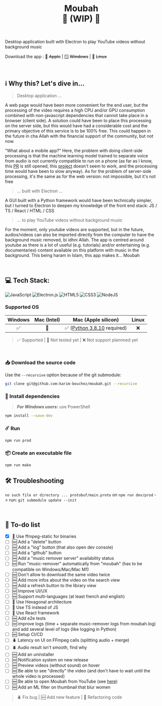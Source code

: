 <h1 align="center">
    Moubah</br>
    🚧 (WIP) 🚧 </br>
</h1>
</br>


Desktop application built with Electron to play YouTube videos without background music

Download the app : 🍏 ~~Apple~~ | 🪟 ~~Windows~~ | 🐧 ~~Linux~~


</br>

## ℹ️ Why this? Let's dive in...

> Desktop application ...

A web page would have been more convenient for the end user, but the processing of the video requires a high CPU and/or GPU consumption combined with non-javascript dependencies that cannot take place in a browser (client side).
A solution could have been to place this processing on the server side, but this would have had a considerable cost and the primary objective of this service is to be 100% free. This could happen in the future in cha Allah with the financial support of the community, but not now. 

"What about a mobile app?"
Here, the problem with doing client-side processing is that the machine learning model trained to separate voice from audio is not currently compatible to run on a phone (as far as I know, this [PR](https://github.com/deezer/spleeter/issues/477) is still opened, this [project](https://github.com/FaceOnLive/Spleeter-Android-iOS) doesn't seem to work, and the processing time would have been to slow anyway).
As for the problem of server-side processing, it's the same as for the web version: not impossible, but it's not free

> ... built with Electron ...

A GUI built with a Python framework would have been technically simpler, but I turned to Electron to deepen my knowledge of the front end stack: JS / TS / React / HTML / CSS

> ... to play YouTube videos without background music

For the moment, only youtube videos are supported, but in the future, audios/videos can also be imported directly from the computer to have the background music removed, bi idhni Allah.
The app is centred around youtube as there is a lot of useful (e.g. tutorials) and/or entertaining (e.g. documentaries) content available on this platform with music in the background. This being haram in Islam, this app makes it... Moubah

</br>

## 💻 Tech Stack:

![JavaScript](https://img.shields.io/badge/javascript-%23323330.svg?style=for-the-badge&logo=javascript&logoColor=%23F7DF1E)
![Electron.js](https://img.shields.io/badge/Electron-191970?style=for-the-badge&logo=Electron&logoColor=white)
![HTML5](https://img.shields.io/badge/html5-%23E34F26.svg?style=for-the-badge&logo=html5&logoColor=white)
![CSS3](https://img.shields.io/badge/css3-%231572B6.svg?style=for-the-badge&logo=css3&logoColor=white)
![NodeJS](https://img.shields.io/badge/node.js-6DA55F?style=for-the-badge&logo=node.js&logoColor=white)


### Supported OS

| Windows | Mac (Intel) | Mac (Apple silicon) | Linux |
| :-----: | :---------: | :-----------------: | :---: |
|   ✅    |     📆      | ✅ ([Python 3.8.10](https://www.python.org/downloads/release/python-3810/) required) |  ❌   |

> ✅ Supported | 📆 Not tested yet | ❌ Not support plannned yet

</br>

### 📥 Download the source code

Use the `--recursive` option because of the git submodule:

```bash
git clone git@github.com:karim-bouchez/moubah.git --recursive
```

### 🔗 Install dependencies

> **_For Windows users:_** use PowerShell

<!-- [WSL](https://learn.microsoft.com/en-us/windows/wsl/install) -->

```bash
npm install -–save-dev
```

### ☄️ Run

```bash
npm run prod
```

### 📦 Create an executable file

```bash
npm run make
```

## 🛠 Troubleshooting

`no such file or directory ... protobuf/main.proto` on `npm run dev/prod` -> run: `git submodule update --init`

</br>

## 🎯 To-do list

-   [x] 🧼 Use ffmpeg-static for binaries
-   [ ] 🆕 Add a "delete" button
-   [ ] 🆕 Add a "log" button (that also open dev console) 
-   [ ] 🆕 Add a "github" button
-   [ ] 🆕 Add a "music remover server" availability status
-   [ ] 🆕 Run "music-remover" automatically from "moubah" (has to be compatible on Windows/Mac/Mac M1)
-   [ ] 🆕 Don't allow to download the same video twice
-   [ ] 🆕 Add more infos about the video on the search view
-   [ ] 🆕 Add a refresh button to the library view
-   [ ] 🆕 Improve UI/UX
-   [ ] 🆕 Support multi-languages (at least french and english)
-   [ ] 🧼 Use Hexagonal architecture
-   [ ] 🧼 Use TS instead of JS
-   [ ] 🧼 Use React framework
-   [ ] 🆕 Add e2e tests
-   [ ] 🆕 improve logs (time + separate music-remover logs from moubah.log) and add several level of logs (like logging in Python) 
-   [ ] 🆕 Setup CI/CD
-   [ ] 🪲 Latency on UI on FFmpeg calls (splitting audio + merge)
-   [ ] 🪲 Audio result isn't smooth, find why
-   [ ] 🆕 Add an uninstaller
-   [ ] 🆕 Notification system on new release
-   [ ] 🆕 Preview videos (without sound) on hover
-   [ ] 🆕 Be able to see "directly" the video (and don't have to wait until the whole video is processed)
-   [ ] 🆕 Be able to open Moubah from YouTube (see [here](https://docs.freetubeapp.io/usage/browser-extension/))
-   [ ] 🆕 Add an ML filter on thumbnail that blur women

> 🪲 Fix bug | 🆕 Add new feature | 🧼 Refactoring code
